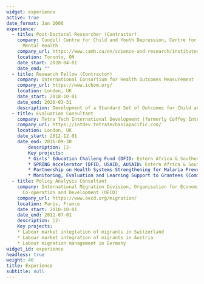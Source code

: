 ```yaml
---
widget: experience
active: true
date_format: Jan 2006
experience:
  - title: Post-Doctoral Researcher (Contractor)
    company: Cundill Centre for Child and Youth Depression, Centre for Addiction and
      Mental Health
    company_url: https://www.camh.ca/en/science-and-research/institutes-and-centres/cundill-centre-for-child-and-youth-depression
    location: Toronto, ON
    date_start: 2020-04-01
    date_end: ""
  - title: Research Fellow (Contractor)
    company: International Consortium for Health Outcomes Measurement (ICHOM)
    company_url: https://www.ichom.org/
    location: London, UK
    date_start: 2018-10-01
    date_end: 2020-03-31
    description: Development of a Standard Set of Outcomes for Child and Youth Anxiety and Depression
  - title: Evaluation Consultant
    company: Tetra Tech International Development (formerly Coffey International)
    company_url: https://intdev.tetratechasiapacific.com/
    location: London, UK
    date_start: 2012-12-01
    date_end: 2016-09-30
        description: |2-
        Key projects:
        * Girls' Education Challeng Fund (DFID: Estern Africa & Southern Asia)
        * SPRING Accelerator (DFID, USAID, AUSAID: Estern Africa & Southern Asia)
        * Partnership on Health Systems Strengthening for Malaria Prevention and Control (Comic Relief & GSK: Africa)
        * Monitoring, Evaluation and Learning Support to Grantees (Comic Relief: Africa) 
  - title: Policy Analysis Consultant
    company: International Migration Division, Organisation for Economic
      Co-operation and Development (OECD)
    company_url: https://www.oecd.org/migration/
    location: Paris, France
    date_start: 2010-10-01
    date_end: 2012-07-01
    description: |2-
    Key projects:
    * Labour market integtation of migrants in Switzerland
    * Labour market integration of migrants in Austria
    * Labour migration management in Germany
widget_id: experience
headless: true
weight: 40
title: Experience
subtitle: null
---
```

